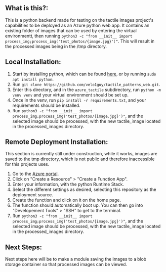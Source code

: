 ## What is this?:

This is a python backend made for testing on the tactile images project's capabilities to be deployed as an Azure python web app. It contains an existing folder of images that can be used by entering the virtual environmentt, then running `python3 -c "from __init__ import process_img;process_img('test_photos/{image.jpg}')"`. This will result in the processed images being in the /tmp directory.

## Local Installation:

1. Start by installing python, which can be found [here](https://www.python.org/downloads/), or by running `sudo apt install python`.
2. Run `git clone https://github.com/velo1guy/tactile_patterns_web.git`.
3. Enter this directory, and in the `azure_tactile` subdirectory, run `python -m venv venv` and your virtual environment should be set up.
4. Once in the venv, run `pip install -r requirements.txt`, and your requirements should be installed.
5. Run `python3 -c "from __init__ import process_img;process_img('test_photos/{image.jpg}')"`, and the selected image should be processed, with the new tactile_image located in the processed_images directory.

## Remote Deployment Installation:

This section is currently still under construction, while it works, images are saved to the tmp directory, which is not public and therefore inaccessible for this projects uses.

1. Go to the [Azure portal](https://portal.azure.com/#home).
2. Click on "Create a Resource" > "Create a Function App".
3. Enter your information, with the python Runtime Stack.
4. Select the different settings as desired, selecting this repository as the deployment source.
5. Create the function and click on it on the home page.
6. The function should automatically boot up. You can then go into "Developement Tools" > "SSH" to get to the terminal.
7. Run `python3 -c "from __init__ import process_img;process_img('test_photos/{image.jpg}')"`, and the selected image should be processed, with the new tactile_image located in the processed_images directory.

## Next Steps:

Next steps here will be to make a module saving the images to a blob storage container so that processed images can be viewed.
